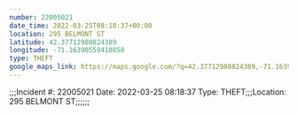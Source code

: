 ```yaml
---
number: 22005021
date_time: 2022-03-25T08:18:37+00:00
location: 295 BELMONT ST
latitude: 42.37712980824389
longitude: -71.16390559410858
type: THEFT
google_maps_link: https://maps.google.com/?q=42.37712980824389,-71.16390559410858
---
```


;;;Incident #: 22005021  Date: 2022-03-25 08:18:37   Type: THEFT;;;Location: 295 BELMONT ST;;;;;;
